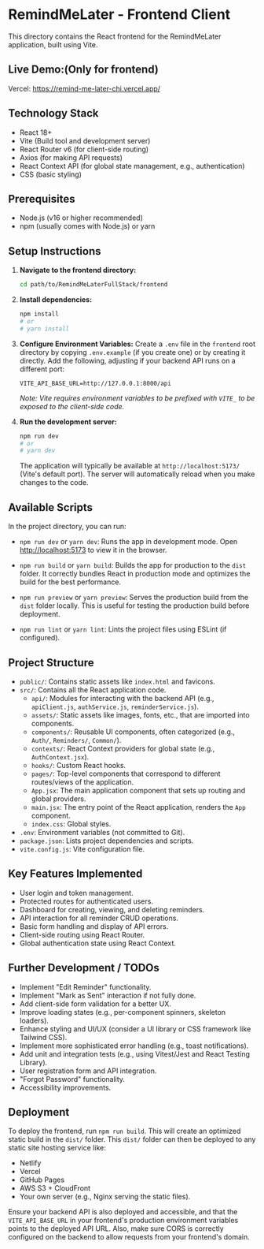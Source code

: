 # RemindMeLater - Frontend Client

This directory contains the React frontend for the RemindMeLater application, built using Vite.

## Live Demo:(Only for frontend)

Vercel: https://remind-me-later-chi.vercel.app/

## Technology Stack

*   React 18+
*   Vite (Build tool and development server)
*   React Router v6 (for client-side routing)
*   Axios (for making API requests)
*   React Context API (for global state management, e.g., authentication)
*   CSS (basic styling)

## Prerequisites

*   Node.js (v16 or higher recommended)
*   npm (usually comes with Node.js) or yarn

## Setup Instructions

1.  **Navigate to the frontend directory:**
    ```bash
    cd path/to/RemindMeLaterFullStack/frontend
    ```

2.  **Install dependencies:**
    ```bash
    npm install
    # or
    # yarn install
    ```

3.  **Configure Environment Variables:**
    Create a `.env` file in the `frontend` root directory by copying `.env.example` (if you create one) or by creating it directly.
    Add the following, adjusting if your backend API runs on a different port:
    ```env
    VITE_API_BASE_URL=http://127.0.0.1:8000/api
    ```
    *Note: Vite requires environment variables to be prefixed with `VITE_` to be exposed to the client-side code.*

4.  **Run the development server:**
    ```bash
    npm run dev
    # or
    # yarn dev
    ```
    The application will typically be available at `http://localhost:5173/` (Vite's default port). The server will automatically reload when you make changes to the code.

## Available Scripts

In the project directory, you can run:

*   `npm run dev` or `yarn dev`:
    Runs the app in development mode. Open [http://localhost:5173](http://localhost:5173) to view it in the browser.

*   `npm run build` or `yarn build`:
    Builds the app for production to the `dist` folder. It correctly bundles React in production mode and optimizes the build for the best performance.

*   `npm run preview` or `yarn preview`:
    Serves the production build from the `dist` folder locally. This is useful for testing the production build before deployment.

*   `npm run lint` or `yarn lint`:
    Lints the project files using ESLint (if configured).

## Project Structure

*   `public/`: Contains static assets like `index.html` and favicons.
*   `src/`: Contains all the React application code.
    *   `api/`: Modules for interacting with the backend API (e.g., `apiClient.js`, `authService.js`, `reminderService.js`).
    *   `assets/`: Static assets like images, fonts, etc., that are imported into components.
    *   `components/`: Reusable UI components, often categorized (e.g., `Auth/`, `Reminders/`, `Common/`).
    *   `contexts/`: React Context providers for global state (e.g., `AuthContext.jsx`).
    *   `hooks/`: Custom React hooks.
    *   `pages/`: Top-level components that correspond to different routes/views of the application.
    *   `App.jsx`: The main application component that sets up routing and global providers.
    *   `main.jsx`: The entry point of the React application, renders the `App` component.
    *   `index.css`: Global styles.
*   `.env`: Environment variables (not committed to Git).
*   `package.json`: Lists project dependencies and scripts.
*   `vite.config.js`: Vite configuration file.

## Key Features Implemented

*   User login and token management.
*   Protected routes for authenticated users.
*   Dashboard for creating, viewing, and deleting reminders.
*   API interaction for all reminder CRUD operations.
*   Basic form handling and display of API errors.
*   Client-side routing using React Router.
*   Global authentication state using React Context.

## Further Development / TODOs

*   Implement "Edit Reminder" functionality.
*   Implement "Mark as Sent" interaction if not fully done.
*   Add client-side form validation for a better UX.
*   Improve loading states (e.g., per-component spinners, skeleton loaders).
*   Enhance styling and UI/UX (consider a UI library or CSS framework like Tailwind CSS).
*   Implement more sophisticated error handling (e.g., toast notifications).
*   Add unit and integration tests (e.g., using Vitest/Jest and React Testing Library).
*   User registration form and API integration.
*   "Forgot Password" functionality.
*   Accessibility improvements.

## Deployment

To deploy the frontend, run `npm run build`. This will create an optimized static build in the `dist/` folder. This `dist/` folder can then be deployed to any static site hosting service like:
*   Netlify
*   Vercel
*   GitHub Pages
*   AWS S3 + CloudFront
*   Your own server (e.g., Nginx serving the static files).

Ensure your backend API is also deployed and accessible, and that the `VITE_API_BASE_URL` in your frontend's production environment variables points to the deployed API URL. Also, make sure CORS is correctly configured on the backend to allow requests from your frontend's domain.
